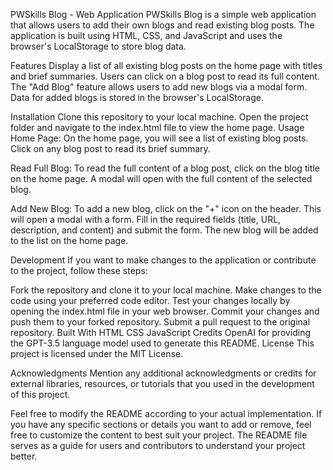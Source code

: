 PWSkills Blog - Web Application
PWSkills Blog is a simple web application that allows users to add their own blogs and read existing blog posts. The application is built using HTML, CSS, and JavaScript and uses the browser's LocalStorage to store blog data.

Features
Display a list of all existing blog posts on the home page with titles and brief summaries.
Users can click on a blog post to read its full content.
The "Add Blog" feature allows users to add new blogs via a modal form.
Data for added blogs is stored in the browser's LocalStorage.


Installation
Clone this repository to your local machine.
Open the project folder and navigate to the index.html file to view the home page.
Usage
Home Page: On the home page, you will see a list of existing blog posts. Click on any blog post to read its brief summary.

Read Full Blog: To read the full content of a blog post, click on the blog title on the home page. A modal will open with the full content of the selected blog.

Add New Blog: To add a new blog, click on the "+" icon on the header. This will open a modal with a form. Fill in the required fields (title, URL, description, and content) and submit the form. The new blog will be added to the list on the home page.

Development
If you want to make changes to the application or contribute to the project, follow these steps:

Fork the repository and clone it to your local machine.
Make changes to the code using your preferred code editor.
Test your changes locally by opening the index.html file in your web browser.
Commit your changes and push them to your forked repository.
Submit a pull request to the original repository.
Built With
HTML
CSS
JavaScript
Credits
OpenAI for providing the GPT-3.5 language model used to generate this README.
License
This project is licensed under the MIT License.

Acknowledgments
Mention any additional acknowledgments or credits for external libraries, resources, or tutorials that you used in the development of this project.

Feel free to modify the README according to your actual implementation. If you have any specific sections or details you want to add or remove, feel free to customize the content to best suit your project. The README file serves as a guide for users and contributors to understand your project better.




